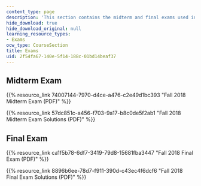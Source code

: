 ```yaml
---
content_type: page
description: 'This section contains the midterm and final exams used in the course. '
hide_download: true
hide_download_original: null
learning_resource_types:
- Exams
ocw_type: CourseSection
title: Exams
uid: 2f54fa67-140e-5f14-188c-01bd14beaf37
---
```


Midterm Exam
------------

{{% resource_link 74007144-7970-d4ce-a476-c2e49d1bc393 "Fall 2018 Midterm Exam (PDF)" %}}

{{% resource_link 57dc851c-a456-f703-9a17-b8c0de5f2ab1 "Fall 2018 Midterm Exam Solutions (PDF)" %}}

Final Exam
----------

{{% resource_link ca1f5b78-6df7-3419-79d8-15681fba3447 "Fall 2018 Final Exam (PDF)" %}}

{{% resource_link 8896b6ee-78d7-f911-390d-c43ec4f6dcf6 "Fall 2018 Final Exam Solutions (PDF)" %}}